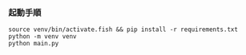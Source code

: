 ### 起動手順
``` bash(dev)
source venv/bin/activate.fish && pip install -r requirements.txt
python -m venv venv
python main.py
```